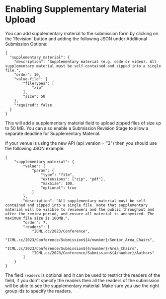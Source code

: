 # Enabling Supplementary Material Upload

You can add supplementary material to the submission form by clicking on the 'Revision' button and adding the following JSON under Additional Submission Options:

```
{
  "supplementary_material": {
    "description": "Supplementary material (e.g. code or video). All supplementary material must be self-contained and zipped into a single file.",
    "order": 10,
    "value-file": {
        "fileTypes": [
            "zip"
        ],
        "size": 50
    },
    "required": false
  }
}
```

This will add a supplementary material field to upload zipped files of size up to 50 MB. You can also enable a Submission Revision Stage to allow a separate deadline for Supplementary Material.&#x20;

If your venue is using the new API (api\_version = "2") then you should use the following JSON example:

```
{
    "supplementary_material": {
        "value": {
            "param": {
                "type": "file",
                "extensions": ["zip", "pdf"],
                "maxSize": 100,
                "optional": true
            }
        },
        "description": "All supplementary material must be self-contained and zipped into a single file. Note that supplementary material will be visible to reviewers and the public throughout and after the review period, and ensure all material is anonymized. The maximum file size is 100MB.",
        "order": 7,
        "readers": [ 
            "ICML.cc/2023/Conference", 
            "ICML.cc/2023/Conference/Submission${4/number}/Senior_Area_Chairs", 
            "ICML.cc/2023/Conference/Submission${4/number}/Area_Chairs", 
            "ICML.cc/2023/Conference/Submission${4/number}/Authors"
        ]
    }
}
```

The field `readers` is optional and it can be used to restrict the readers of the field, if you don't specify the readers then all the readers of the submission will be able to see the supplementary material. Make sure you use the right group ids to specify the readers.
